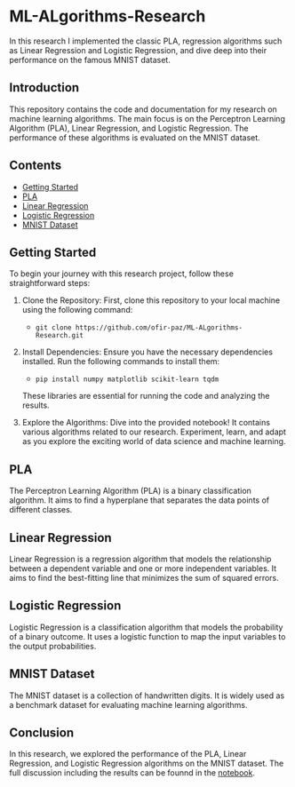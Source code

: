 # ML-ALgorithms-Research
In this research I implemented the classic PLA, regression algorithms such as Linear Regression and Logistic Regression, and dive deep into their performance on the famous MNIST dataset.

## Introduction
This repository contains the code and documentation for my research on machine learning algorithms. The main focus is on the Perceptron Learning Algorithm (PLA), Linear Regression, and Logistic Regression. The performance of these algorithms is evaluated on the MNIST dataset.

## Contents
- [Getting Started](#Getting-Started)
- [PLA](#pla)
- [Linear Regression](#linear-regression)
- [Logistic Regression](#logistic-regression)
- [MNIST Dataset](#mnist-dataset)

## Getting Started
To begin your journey with this research project, follow these straightforward steps:

1. Clone the Repository:
First, clone this repository to your local machine using the following command: 
    - `git clone https://github.com/ofir-paz/ML-ALgorithms-Research.git`

2. Install Dependencies: 
Ensure you have the necessary dependencies installed. Run the following commands to install them:
    - `pip install numpy matplotlib scikit-learn tqdm`

    These libraries are essential for running the code and analyzing the results.

3. Explore the Algorithms: 
Dive into the provided notebook! It contains various algorithms related to our research. 
Experiment, learn, and adapt as you explore the exciting world of data science and machine learning.

## PLA
The Perceptron Learning Algorithm (PLA) is a binary classification algorithm. It aims to find a hyperplane that separates the data points of different classes.

## Linear Regression
Linear Regression is a regression algorithm that models the relationship between a dependent variable and one or more independent variables. It aims to find the best-fitting line that minimizes the sum of squared errors.

## Logistic Regression
Logistic Regression is a classification algorithm that models the probability of a binary outcome. It uses a logistic function to map the input variables to the output probabilities.

## MNIST Dataset
The MNIST dataset is a collection of handwritten digits. It is widely used as a benchmark dataset for evaluating machine learning algorithms.

## Conclusion
In this research, we explored the performance of the PLA, Linear Regression, and Logistic Regression algorithms on the MNIST dataset. The full discussion including the results can be founnd in the [notebook](research.ipynb).
